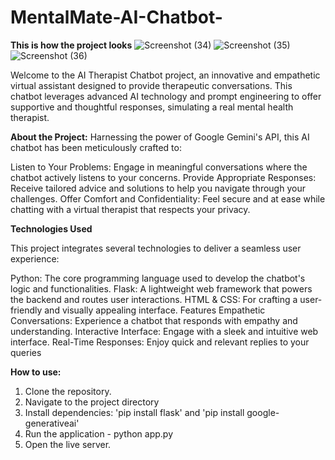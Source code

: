 # MentalMate-AI-Chatbot-
**This is how the project looks**
![Screenshot (34)](https://github.com/Abhi-0703/MentalMate-AI-Chatbot-/assets/145333260/0b6bcd1d-15fb-473f-8f0f-eb1886daf7f1)
![Screenshot (35)](https://github.com/Abhi-0703/MentalMate-AI-Chatbot-/assets/145333260/d3631b0b-68e8-44b9-82ea-e9ce9643f162)
![Screenshot (36)](https://github.com/Abhi-0703/MentalMate-AI-Chatbot-/assets/145333260/7cea4504-c050-4c6f-931f-43bfe8c870f9)

Welcome to the AI Therapist Chatbot project, an innovative and empathetic virtual assistant designed to provide therapeutic conversations. This chatbot leverages advanced AI technology and prompt engineering to offer supportive and thoughtful responses, simulating a real mental health therapist.

**About the Project:**
Harnessing the power of Google Gemini's API, this AI chatbot has been meticulously crafted to:

Listen to Your Problems: Engage in meaningful conversations where the chatbot actively listens to your concerns.
Provide Appropriate Responses: Receive tailored advice and solutions to help you navigate through your challenges.
Offer Comfort and Confidentiality: Feel secure and at ease while chatting with a virtual therapist that respects your privacy.


**Technologies Used**

This project integrates several technologies to deliver a seamless user experience:

Python: The core programming language used to develop the chatbot's logic and functionalities.
Flask: A lightweight web framework that powers the backend and routes user interactions.
HTML & CSS: For crafting a user-friendly and visually appealing interface.
Features
Empathetic Conversations: Experience a chatbot that responds with empathy and understanding.
Interactive Interface: Engage with a sleek and intuitive web interface.
Real-Time Responses: Enjoy quick and relevant replies to your queries

**How to use:**
1) Clone the repository.
2) Navigate to the project directory
3) Install dependencies: 'pip install flask' and 'pip install google-generativeai'
4) Run the application - python app.py
5) Open the live server.
